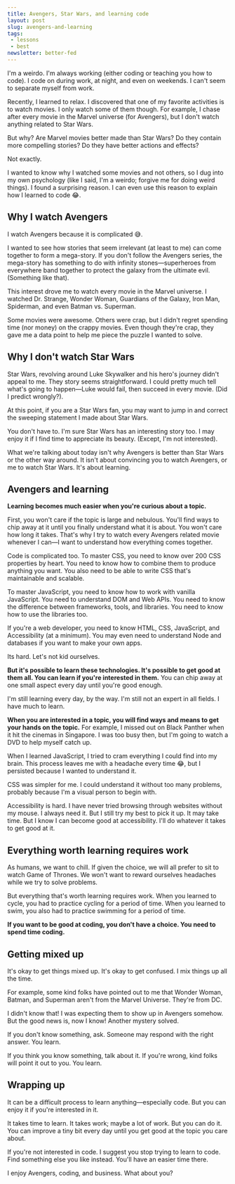 ```yaml
---
title: Avengers, Star Wars, and learning code
layout: post
slug: avengers-and-learning
tags:
 - lessons
 - best
newsletter: better-fed
---
```


I'm a weirdo. I'm always working (either coding or teaching you how to code). I code on during work, at night, and even on weekends. I can't seem to separate myself from work.

Recently, I learned to relax. I discovered that one of my favorite activities is to watch movies. I only watch some of them though. For example, I chase after every movie in the Marvel universe (for Avengers), but I don't watch anything related to Star Wars.

But why? Are Marvel movies better made than Star Wars? Do they contain more compelling stories? Do they have better actions and effects?

Not exactly.

I wanted to know why I watched some movies and not others, so I dug into my own psychology (like I said, I'm a weirdo; forgive me for doing weird things). I found a surprising reason. I can even use this reason to explain how I learned to code 😂.

<!--more-->

## Why I watch Avengers

I watch Avengers because it is complicated 😅.

I wanted to see how stories that seem irrelevant (at least to me) can come together to form a mega-story. If you don't follow the Avengers series, the mega-story has something to do with infinity stones—superheroes from everywhere band together to protect the galaxy from the ultimate evil. (Something like that).

This interest drove me to watch every movie in the Marvel universe. I watched Dr. Strange, Wonder Woman, Guardians of the Galaxy, Iron Man, Spiderman, and even Batman vs. Superman.

Some movies were awesome. Others were crap, but I didn't regret spending time (nor money) on the crappy movies. Even though they're crap, they gave me a data point to help me piece the puzzle I wanted to solve.

## Why I don't watch Star Wars

Star Wars, revolving around Luke Skywalker and his hero's journey didn't appeal to me. They story seems straightforward. I could pretty much tell what's going to happen—Luke would fail, then succeed in every movie. (Did I predict wrongly?).

At this point, if you are a Star Wars fan, you may want to jump in and correct the sweeping statement I made about Star Wars.

You don't have to. I'm sure Star Wars has an interesting story too. I may enjoy it if I find time to appreciate its beauty. (Except, I'm not interested).

What we're talking about today isn't why Avengers is better than Star Wars or the other way around. It isn't about convincing you to watch Avengers, or me to watch Star Wars. It's about learning.

## Avengers and learning

**Learning becomes much easier when you're curious about a topic.**

First, you won't care if the topic is large and nebulous. You'll find ways to chip away at it until you finally understand what it is about. You won't care how long it takes. That's why I try to watch every Avengers related movie whenever I can—I want to understand how everything comes together.

Code is complicated too. To master CSS, you need to know over 200 CSS properties by heart. You need to know how to combine them to produce anything you want. You also need to be able to write CSS that's maintainable and scalable.

To master JavaScript, you need to know how to work with vanilla JavaScript. You need to understand DOM and Web APIs. You need to know the difference between frameworks, tools, and libraries. You need to know how to use the libraries too.

If you're a web developer, you need to know HTML, CSS, JavaScript, and Accessibility (at a minimum). You may even need to understand Node and databases if you want to make your own apps.

Its hard. Let's not kid ourselves.

**But it's possible to learn these technologies. It's possible to get good at them all. You can learn if you're interested in them.** You can chip away at one small aspect every day until you're good enough.

I'm still learning every day, by the way. I'm still not an expert in all fields. I have much to learn.

**When you are interested in a topic, you will find ways and means to get your hands on the topic.** For example, I missed out on Black Panther when it hit the cinemas in Singapore. I was too busy then, but I'm going to watch a DVD to help myself catch up.

When I learned JavaScript, I tried to cram everything I could find into my brain. This process leaves me with a headache every time 😂, but I persisted because I wanted to understand it.

CSS was simpler for me. I could understand it without too many problems, probably because I'm a visual person to begin with.

Accessibility is hard. I have never tried browsing through websites without my mouse. I always need it. But I still try my best to pick it up. It may take time. But I know I can become good at accessibility. I'll do whatever it takes to get good at it.

## Everything worth learning requires work

As humans, we want to chill. If given the choice, we will all prefer to sit to watch Game of Thrones. We won't want to reward ourselves headaches while we try to solve problems.

But everything that's worth learning requires work. When you learned to cycle, you had to practice cycling for a period of time. When you learned to swim, you also had to practice swimming for a period of time.

**If you want to be good at coding, you don't have a choice. You need to spend time coding.**

## Getting mixed up

It's okay to get things mixed up. It's okay to get confused. I mix things up all the time.

For example, some kind folks have pointed out to me that Wonder Woman, Batman, and Superman aren't from the Marvel Universe. They're from DC.

I didn't know that! I was expecting them to show up in Avengers somehow. But the good news is, now I know! Another mystery solved.

If you don't know something, ask. Someone may respond with the right answer. You learn.

If you think you know something, talk about it. If you're wrong, kind folks will point it out to you. You learn.

## Wrapping up

It can be a difficult process to learn anything—especially code. But you can enjoy it if you're interested in it.

It takes time to learn. It takes work; maybe a lot of work. But you can do it. You can improve a tiny bit every day until you get good at the topic you care about.

If you're not interested in code. I suggest you stop trying to learn to code. Find something else you like instead. You'll have an easier time there.

I enjoy Avengers, coding, and business. What about you?
